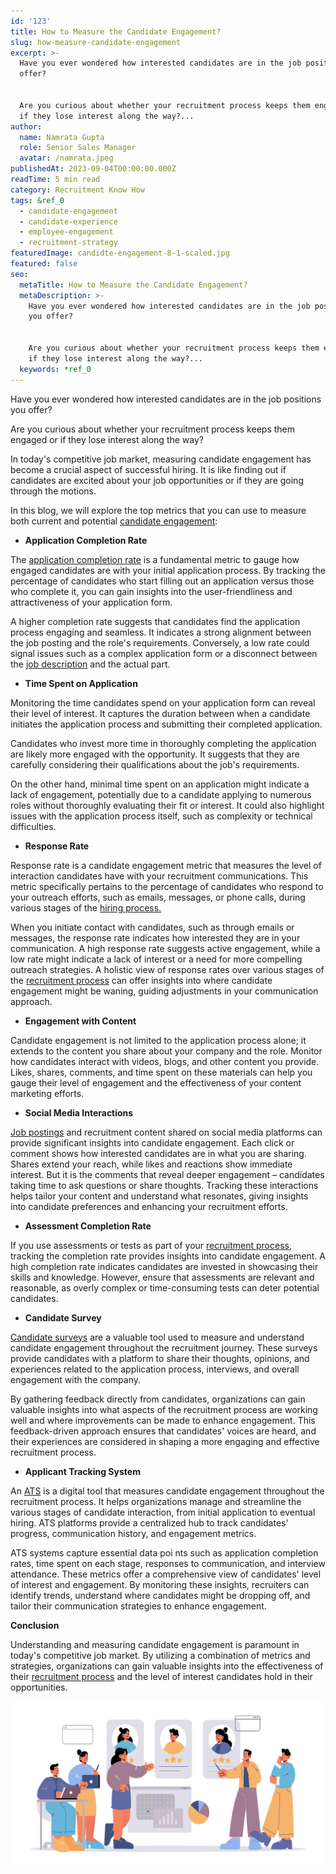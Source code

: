 ```yaml
---
id: '123'
title: How to Measure the Candidate Engagement?
slug: how-measure-candidate-engagement
excerpt: >-
  Have you ever wondered how interested candidates are in the job positions you
  offer?


  Are you curious about whether your recruitment process keeps them engaged or
  if they lose interest along the way?...
author:
  name: Namrata Gupta
  role: Senior Sales Manager
  avatar: /namrata.jpeg
publishedAt: 2023-09-04T00:00:00.000Z
readTime: 5 min read
category: Recruitment Know How
tags: &ref_0
  - candidate-engagement
  - candidate-experience
  - employee-engagement
  - recruitment-strategy
featuredImage: candidte-engagement-8-1-scaled.jpg
featured: false
seo:
  metaTitle: How to Measure the Candidate Engagement?
  metaDescription: >-
    Have you ever wondered how interested candidates are in the job positions
    you offer?


    Are you curious about whether your recruitment process keeps them engaged or
    if they lose interest along the way?...
  keywords: *ref_0
---
```


Have you ever wondered how interested candidates are in the job positions you offer?

Are you curious about whether your recruitment process keeps them engaged or if they lose interest along the way?

In today's competitive job market, measuring candidate engagement has become a crucial aspect of successful hiring. It is like finding out if candidates are excited about your job opportunities or if they are going through the motions.

In this blog, we will explore the top metrics that you can use to measure both current and potential [candidate engagement](https://www.thetalentpool.ai/blogs/10-ways-boost-candidate-engagement-in-recruitment-rocess/):

- **Application Completion Rate**

The [application completion rate](https://www.thetalentpool.ai/blogs/how-improve-job-application-completion-rates/) is a fundamental metric to gauge how engaged candidates are with your initial application process. By tracking the percentage of candidates who start filling out an application versus those who complete it, you can gain insights into the user-friendliness and attractiveness of your application form.

A higher completion rate suggests that candidates find the application process engaging and seamless. It indicates a strong alignment between the job posting and the role's requirements. Conversely, a low rate could signal issues such as a complex application form or a disconnect between the [job description](https://www.thetalentpool.ai/blogs/how-to-write-inclusive-job-descriptions/) and the actual part.

- **Time Spent on Application**

Monitoring the time candidates spend on your application form can reveal their level of interest. It captures the duration between when a candidate initiates the application process and submitting their completed application.

Candidates who invest more time in thoroughly completing the application are likely more engaged with the opportunity. It suggests that they are carefully considering their qualifications about the job's requirements.

On the other hand, minimal time spent on an application might indicate a lack of engagement, potentially due to a candidate applying to numerous roles without thoroughly evaluating their fit or interest. It could also highlight issues with the application process itself, such as complexity or technical difficulties.

- **Response Rate**

Response rate is a candidate engagement metric that measures the level of interaction candidates have with your recruitment communications. This metric specifically pertains to the percentage of candidates who respond to your outreach efforts, such as emails, messages, or phone calls, during various stages of the [hiring process.](https://www.thetalentpool.ai/blogs/enhance-your-hiring-process-with-vendor-management-system/)

When you initiate contact with candidates, such as through emails or messages, the response rate indicates how interested they are in your communication. A high response rate suggests active engagement, while a low rate might indicate a lack of interest or a need for more compelling outreach strategies. A holistic view of response rates over various stages of the [recruitment process](https://www.thetalentpool.ai/end-to-end-recruitment-process-lifecycle/) can offer insights into where candidate engagement might be waning, guiding adjustments in your communication approach.

- **Engagement with Content**

Candidate engagement is not limited to the application process alone; it extends to the content you share about your company and the role. Monitor how candidates interact with videos, blogs, and other content you provide. Likes, shares, comments, and time spent on these materials can help you gauge their level of engagement and the effectiveness of your content marketing efforts.

- **Social Media Interactions**

[Job postings](https://www.thetalentpool.ai/blogs/our-2023-job-board-quick-guide-where-should-you-post/) and recruitment content shared on social media platforms can provide significant insights into candidate engagement. Each click or comment shows how interested candidates are in what you are sharing. Shares extend your reach, while likes and reactions show immediate interest. But it is the comments that reveal deeper engagement – candidates taking time to ask questions or share thoughts. Tracking these interactions helps tailor your content and understand what resonates, giving insights into candidate preferences and enhancing your recruitment efforts.

- **Assessment Completion Rate**

If you use assessments or tests as part of your [recruitment process](https://www.thetalentpool.ai/blogs/how-integrated-technology-can-improve-your-recruitment-process/?highlight=recruitment%20process%20), tracking the completion rate provides insights into candidate engagement. A high completion rate indicates candidates are invested in showcasing their skills and knowledge. However, ensure that assessments are relevant and reasonable, as overly complex or time-consuming tests can deter potential candidates.

- **Candidate Survey**

[Candidate surveys](https://www.thetalentpool.ai/blogs/measuring-enhancing-talent-acquisition-with-candidate-surveys/) are a valuable tool used to measure and understand candidate engagement throughout the recruitment journey. These surveys provide candidates with a platform to share their thoughts, opinions, and experiences related to the application process, interviews, and overall engagement with the company.

By gathering feedback directly from candidates, organizations can gain valuable insights into what aspects of the recruitment process are working well and where improvements can be made to enhance engagement. This feedback-driven approach ensures that candidates' voices are heard, and their experiences are considered in shaping a more engaging and effective recruitment process.

- **Applicant Tracking System**

An [ATS](https://www.thetalentpool.ai/blogs/recruiters-guide-applicant-tracking-system-ats/) is a digital tool that measures candidate engagement throughout the recruitment process. It helps organizations manage and streamline the various stages of candidate interaction, from initial application to eventual hiring. ATS platforms provide a centralized hub to track candidates' progress, communication history, and engagement metrics.

ATS systems capture essential data poi nts such as application completion rates, time spent on each stage, responses to communication, and interview attendance. These metrics offer a comprehensive view of candidates' level of interest and engagement. By monitoring these insights, recruiters can identify trends, understand where candidates might be dropping off, and tailor their communication strategies to enhance engagement.

**Conclusion**

Understanding and measuring candidate engagement is paramount in today's competitive job market. By utilizing a combination of metrics and strategies, organizations can gain valuable insights into the effectiveness of their [recruitment process](https://www.thetalentpool.ai/blogs/how-to-improve-your-existing-talent-sourcing-strategy/) and the level of interest candidates hold in their opportunities.

![candidate-engagement](images/candidte-engagement-8-1.jpg)
